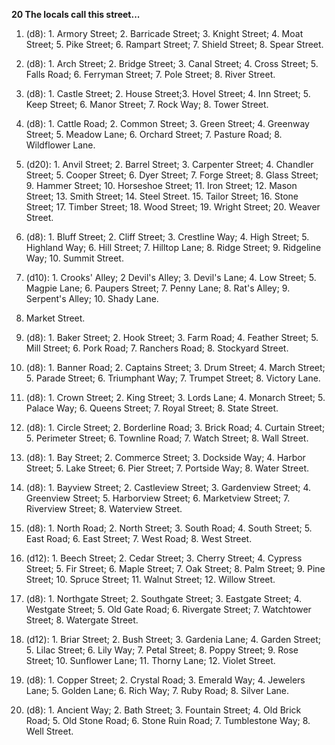 **20 The locals call this street...**

1.  (d8): 1. Armory Street; 2. Barricade Street; 3. Knight Street; 4. Moat Street; 5. Pike Street; 6. Rampart Street; 7. Shield Street; 8. Spear Street.
    
2.  (d8): 1. Arch Street; 2. Bridge Street; 3. Canal Street; 4. Cross Street; 5. Falls Road; 6. Ferryman Street; 7. Pole Street; 8. River Street.
    
3.  (d8): 1. Castle Street; 2. House Street;3. Hovel Street; 4. Inn Street; 5. Keep Street; 6. Manor Street; 7. Rock Way; 8. Tower Street.
    
4.  (d8): 1. Cattle Road; 2. Common Street; 3. Green Street; 4. Greenway Street; 5. Meadow Lane; 6. Orchard Street; 7. Pasture Road; 8. Wildflower Lane.
    
5.  (d20): 1. Anvil Street; 2. Barrel Street; 3. Carpenter Street; 4. Chandler Street; 5. Cooper Street; 6. Dyer Street; 7. Forge Street; 8. Glass Street; 9. Hammer Street; 10. Horseshoe Street; 11. Iron Street; 12. Mason Street; 13. Smith Street; 14. Steel Street. 15. Tailor Street; 16. Stone Street; 17. Timber Street; 18. Wood Street; 19. Wright Street; 20. Weaver Street.
    
6.  (d8): 1. Bluff Street; 2. Cliff Street; 3. Crestline Way; 4. High Street; 5. Highland Way; 6. Hill Street; 7. Hilltop Lane; 8. Ridge Street; 9. Ridgeline Way; 10. Summit Street.
    
7.  (d10): 1. Crooks' Alley; 2 Devil's Alley; 3. Devil's Lane; 4. Low Street; 5. Magpie Lane; 6. Paupers Street; 7. Penny Lane; 8. Rat's Alley; 9. Serpent's Alley; 10. Shady Lane.
    
8.  Market Street.
    
9.  (d8): 1. Baker Street; 2. Hook Street; 3. Farm Road; 4. Feather Street; 5. Mill Street; 6. Pork Road; 7. Ranchers Road; 8. Stockyard Street.
    
10.  (d8): 1. Banner Road; 2. Captains Street; 3. Drum Street; 4. March Street; 5. Parade Street; 6. Triumphant Way; 7. Trumpet Street; 8. Victory Lane.
    
11.  (d8): 1. Crown Street; 2. King Street; 3. Lords Lane; 4. Monarch Street; 5. Palace Way; 6. Queens Street; 7. Royal Street; 8. State Street.
    
12.  (d8): 1. Circle Street; 2. Borderline Road; 3. Brick Road; 4. Curtain Street; 5. Perimeter Street; 6. Townline Road; 7. Watch Street; 8. Wall Street.
    
13.  (d8): 1. Bay Street; 2. Commerce Street; 3. Dockside Way; 4. Harbor Street; 5. Lake Street; 6. Pier Street; 7. Portside Way; 8. Water Street.
    
14.  (d8): 1. Bayview Street; 2. Castleview Street; 3. Gardenview Street; 4. Greenview Street; 5. Harborview Street; 6. Marketview Street; 7. Riverview Street; 8. Waterview Street.
    
15.  (d8): 1. North Road; 2. North Street; 3. South Road; 4. South Street; 5. East Road; 6. East Street; 7. West Road; 8. West Street.
    
16.  (d12): 1. Beech Street; 2. Cedar Street; 3. Cherry Street; 4. Cypress Street; 5. Fir Street; 6. Maple Street; 7. Oak Street; 8. Palm Street; 9. Pine Street; 10. Spruce Street; 11. Walnut Street; 12. Willow Street.
    
17.  (d8): 1. Northgate Street; 2. Southgate Street; 3. Eastgate Street; 4. Westgate Street; 5. Old Gate Road; 6. Rivergate Street; 7. Watchtower Street; 8. Watergate Street.
    
18.  (d12): 1. Briar Street; 2. Bush Street; 3. Gardenia Lane; 4. Garden Street; 5. Lilac Street; 6. Lily Way; 7. Petal Street; 8. Poppy Street; 9. Rose Street; 10. Sunflower Lane; 11. Thorny Lane; 12. Violet Street.
    
19.  (d8): 1. Copper Street; 2. Crystal Road; 3. Emerald Way; 4. Jewelers Lane; 5. Golden Lane; 6. Rich Way; 7. Ruby Road; 8. Silver Lane.
    
20.  (d8): 1. Ancient Way; 2. Bath Street; 3. Fountain Street; 4. Old Brick Road; 5. Old Stone Road; 6. Stone Ruin Road; 7. Tumblestone Way; 8. Well Street.